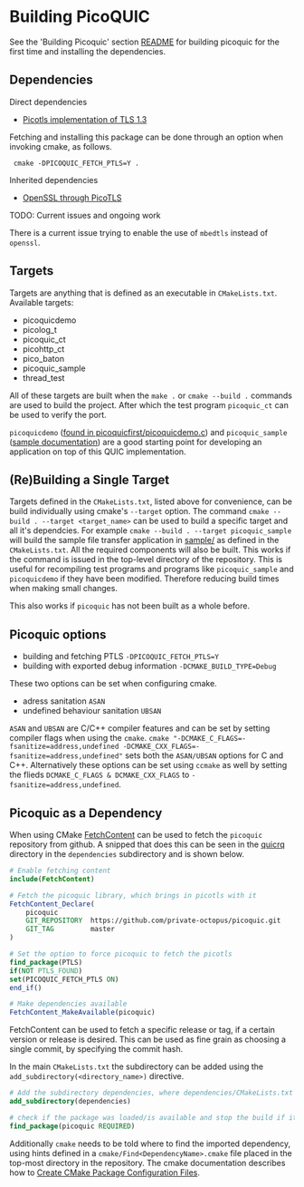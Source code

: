 # Building PicoQUIC

See the 'Building Picoquic' section [README](../README.md) for building picoquic for the first time and installing the dependencies.

## Dependencies

Direct dependencies
- [Picotls implementation of TLS 1.3](https://github.com/h2o/picotls)

Fetching and installing this package can be done through an option when invoking cmake, as follows.

```shell
 cmake -DPICOQUIC_FETCH_PTLS=Y .
```

Inherited dependencies
- [OpenSSL through PicoTLS](https://github.com/openssl/openssl)

TODO: Current issues and ongoing work

There is a current issue trying to enable the use of `mbedtls` instead of `openssl`.

## Targets

Targets are anything that is defined as an executable in `CMakeLists.txt`.
Available targets:

- picoquicdemo
- picolog_t
- picoquic_ct
- picohttp_ct
- pico_baton
- picoquic_sample
- thread_test

All of these targets are built when the `make .` or `cmake --build .` commands are used to build the project. After which the test program `picoquic_ct` can be used to verify the port.

`picoquicdemo` ([found in picoquicfirst/picoquicdemo.c](../picoquicfirst/picoquicdemo.c)) and `picoquic_sample` ([sample documentation](../sample/README.md)) are a good starting point for developing an application on top of this QUIC implementation.


## (Re)Building a Single Target

Targets defined in the `CMakeLists.txt`, listed above for convenience, can be build individually using cmake's `--target` option. The command `cmake --build . --target <target_name>` can be used to build a specific target and all it's dependcies. For example `cmake --build . --target picoquic_sample` will build the sample file transfer application in [sample/](../sample/README.md) as defined in the `CMakeLists.txt`. All the required components will also be built. This works if the command is issued in the top-level directory of the repository. This is useful for recompiling test programs and programs like `picoquic_sample` and `picoquicdemo` if they have been modified. Therefore reducing build times when making small changes.

This also works if `picoquic` has not been built as a whole before.

## Picoquic options

- building and fetching PTLS `-DPICOQUIC_FETCH_PTLS=Y`
- building with exported debug information `-DCMAKE_BUILD_TYPE=Debug`

These two options can be set when configuring cmake.

- adress sanitation `ASAN`
- undefined behaviour sanitation `UBSAN`

`ASAN` and `UBSAN` are C/C++ compiler features and can be set by setting compiler flags when using the `cmake`.
`cmake "-DCMAKE_C_FLAGS=-fsanitize=address,undefined -DCMAKE_CXX_FLAGS=-fsanitize=address,undefined"` sets both the `ASAN/UBSAN` options for C and C++.
Alternatively these options can be set using `ccmake` as well by setting the flieds `DCMAKE_C_FLAGS & DCMAKE_CXX_FLAGS` to `-fsanitize=address,undefined`.

## Picoquic as a Dependency

When using CMake [FetchContent](https://cmake.org/cmake/help/latest/module/FetchContent.html) can be used to fetch the `picoquic` repository from github.
A snipped that does this can be seen in the [quicrq](https://github.com/Quicr/quicrq) directory in the `dependencies` subdirectory and is shown below.

```cmake
# Enable fetching content
include(FetchContent)

# Fetch the picoquic library, which brings in picotls with it
FetchContent_Declare(
    picoquic
    GIT_REPOSITORY  https://github.com/private-octopus/picoquic.git
    GIT_TAG         master
)

# Set the option to force picoquic to fetch the picotls
find_package(PTLS)
if(NOT PTLS_FOUND)
set(PICOQUIC_FETCH_PTLS ON)
end_if()

# Make dependencies available
FetchContent_MakeAvailable(picoquic)
```

FetchContent can be used to fetch a specific release or tag, if a certain version or release is desired.
This can be used as fine grain as choosing a single commit, by specifying the commit hash.

In the main `CMakeLists.txt` the subdirectory can be added using the `add_subdirectory(<directory_name>)` directive.

```cmake
# Add the subdirectory dependencies, where dependencies/CMakeLists.txt looks as above
add_subdirectory(dependencies)

# check if the package was loaded/is available and stop the build if it was not
find_package(picoquic REQUIRED)
```

Additionally `cmake` needs to be told where to find the imported dependency, using hints defined in a `cmake/Find<DependencyName>.cmake` file placed in the top-most directory in the repository.
The cmake documentation describes how to [Create CMake Package Configuration Files](https://cmake.org/cmake/help/book/mastering-cmake/chapter/Finding%20Packages.html).

